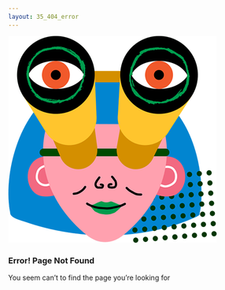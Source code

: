 ```yaml
---
layout: 35_404_error
---
```


![alt text][thumb]

[thumb]: /assets/img/404.png "Page Not Found"

### Error! Page Not Found

You seem can’t to find the page you’re looking for
